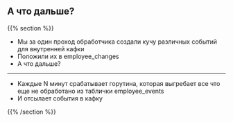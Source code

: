 ## А что дальше?
{{% section %}}
- Мы за один проход обработчика создали кучу различных событий для внутренней кафки
- Положили их в employee_changes
- А что дальше?

---

- Каждые N минут срабатывает горутина, которая выгребает все что еще не обработано из таблички employee_events
- И отсылает события в кафку

{{% /section %}}

